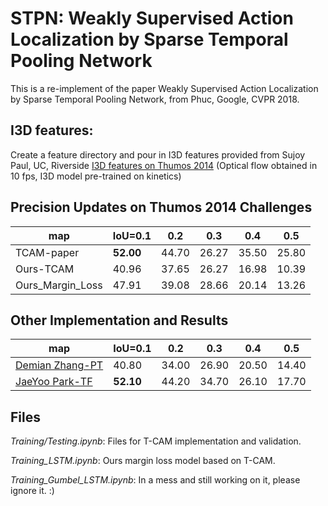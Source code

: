 # STPN: Weakly Supervised Action Localization by Sparse Temporal Pooling Network
This is a re-implement of the paper Weakly Supervised Action Localization by Sparse Temporal Pooling Network, from Phuc, Google, CVPR 2018.

## I3D features:
Create a feature directory and pour in I3D features provided from Sujoy Paul, UC, Riverside [I3D features on Thumos 2014](https://emailucr-my.sharepoint.com/:f:/g/personal/sujoy_paul_email_ucr_edu/Es1zbHQY4PxKhUkdgvWHtU0BK-_yugaSjXK84kWsB0XD0w?e=I836Fl)
(Optical flow obtained in 10 fps, I3D model pre-trained on kinetics)



## Precision Updates on Thumos 2014 Challenges
| map | IoU=0.1 | 0.2| 0.3| 0.4| 0.5|
| --- | --- | --- | --- | --- | --- |
| TCAM-paper |**52.00** | 44.70 | 26.27 | 35.50 | 25.80 |
| Ours-TCAM | 40.96 | 37.65 | 26.27 | 16.98 | 10.39 |
| Ours_Margin_Loss | 47.91 | 39.08 | 28.66 | 20.14 | 13.26 |

## Other Implementation and Results
| map | IoU=0.1 | 0.2| 0.3| 0.4| 0.5|
| --- | --- | --- | --- | --- | --- |
| [Demian Zhang-PT](https://github.com/demianzhang/weakly-action-localization) |40.80 |	34.00 |	26.90 |	20.50|	14.40 |
| [JaeYoo Park-TF](https://github.com/bellos1203/STPN) | **52.10**	| 44.20 |	34.70	|26.10 |	17.70	|

## Files
*Training/Testing.ipynb*: Files for T-CAM implementation and validation.

*Training_LSTM.ipynb*: Ours margin loss model based on T-CAM. 

*Training_Gumbel_LSTM.ipynb*: In a mess and still working on it, please ignore it. :)
